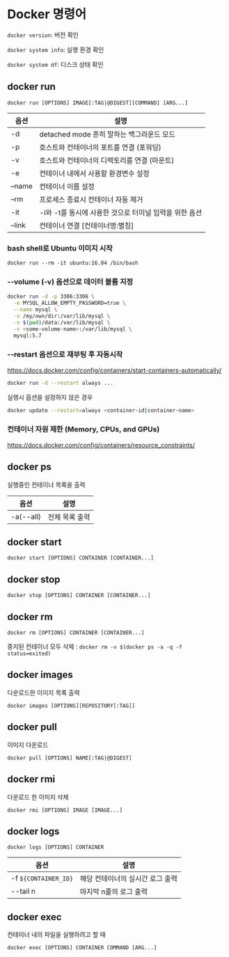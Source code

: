 # Docker 명령어

`docker version`: 버전 확인

`docker system info`: 실행 환경 확인

`docker system df`: 디스크 상태 확인

## docker run

`docker run [OPTIONS] IMAGE[:TAG|@DIGEST][COMMAND] [ARG...]`

| 옵션  | 설명                                                   |
| ----- | ------------------------------------------------------ |
| -d    | detached mode 흔히 말하는 백그라운드 모드              |
| -p    | 호스트와 컨테이너의 포트를 연결 (포워딩)               |
| -v    | 호스트와 컨테이너의 디렉토리를 연결 (마운트)           |
| -e    | 컨테이너 내에서 사용할 환경변수 설정                   |
| –name | 컨테이너 이름 설정                                     |
| –rm   | 프로세스 종료시 컨테이너 자동 제거                     |
| -it   | -i와 -t를 동시에 사용한 것으로 터미널 입력을 위한 옵션 |
| –link | 컨테이너 연결 [컨테이너명:별칭]                        |

### bash shell로 Ubuntu 이미지 시작

`docker run --rm -it ubuntu:16.04 /bin/bash`

### --volume (-v) 옵션으로 데이터 볼륨 지정

```sh
docker run -d -p 3306:3306 \
  -e MYSQL_ALLOW_EMPTY_PASSWORD=true \
  --name mysql \
  -v /my/own/dir:/var/lib/mysql \
  -v $(pwd)/data:/var/lib/mysql \
  -v <some-volume-name>:/var/lib/mysql \
  mysql:5.7
```

### --restart 옵션으로 재부팅 후 자동시작

<https://docs.docker.com/config/containers/start-containers-automatically/>

```sh
docker run -d --restart always ...
```

실행시 옵션을 설정하지 않은 경우

```sh
docker update --restart=always <container-id|container-name>
```

### 컨테이너 자원 제한 (Memory, CPUs, and GPUs)

<https://docs.docker.com/config/containers/resource_constraints/>

## docker ps

실행중인 컨테이너 목록을 출력

| 옵션      | 설명           |
| --------- | -------------- |
| -a(--all) | 전체 목록 출력 |

## docker start

`docker start [OPTIONS] CONTAINER [CONTAINER...]`

## docker stop

`docker stop [OPTIONS] CONTAINER [CONTAINER...]`

## docker rm

`docker rm [OPTIONS] CONTAINER [CONTAINER...]`

중지된 컨테이너 모두 삭제 : `docker rm -v $(docker ps -a -q -f status=exited)`

## docker images

다운로드한 이미지 목록 출력

`docker images [OPTIONS][REPOSITORY[:TAG]]`

## docker pull

이미지 다운로드

`docker pull [OPTIONS] NAME[:TAG|@DIGEST]`

## docker rmi

다운로드 한 이미지 삭제

`docker rmi [OPTIONS] IMAGE [IMAGE...]`

## docker logs

`docker logs [OPTIONS] CONTAINER`

| 옵션                 | 설명                             |
| -------------------- | -------------------------------- |
| -f `${CONTAINER_ID}` | 해당 컨테이너의 실시간 로그 출력 |
| --tail n             | 마지막 n줄의 로그 출력           |

## docker exec

컨테이너 내의 파일을 실행하려고 할 때

`docker exec [OPTIONS] CONTAINER COMMAND [ARG...]`
